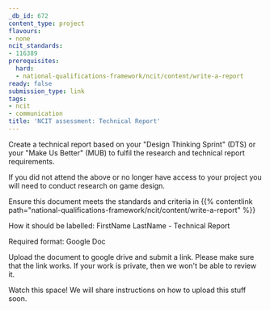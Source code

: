 ```yaml
---
_db_id: 672
content_type: project
flavours:
- none
ncit_standards:
- 116389
prerequisites:
  hard:
  - national-qualifications-framework/ncit/content/write-a-report
ready: false
submission_type: link
tags:
- ncit
- communication
title: 'NCIT assessment: Technical Report'
---
```


Create a technical report based on your "Design Thinking Sprint" (DTS) or your "Make Us Better" (MUB) to fulfil the research and technical report requirements.

If you did not attend the above or no longer have access to your project you will need to conduct research on game design. 

Ensure this document meets the standards and criteria in {{% contentlink path="national-qualifications-framework/ncit/content/write-a-report" %}}

How it should be labelled: FirstName LastName - Technical Report

Required format: Google Doc

Upload the document to google drive and submit a link. Please make sure that the link works. If your work is private, then we won't be able to review it.

Watch this space! We will share instructions on how to upload this stuff soon.
